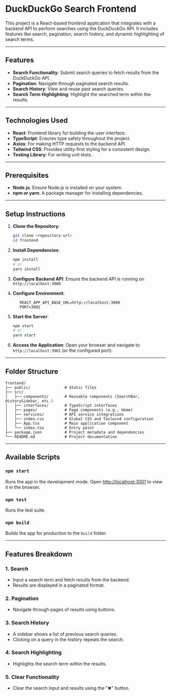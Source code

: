 # DuckDuckGo Search Frontend

This project is a React-based frontend application that integrates with a backend API to perform searches using the DuckDuckGo API. It includes features like search, pagination, search history, and dynamic highlighting of search terms.

---

## Features

- **Search Functionality**: Submit search queries to fetch results from the DuckDuckGo API.
- **Pagination**: Navigate through paginated search results.
- **Search History**: View and reuse past search queries.
- **Search Term Highlighting**: Highlight the searched term within the results.

---

## Technologies Used

- **React**: Frontend library for building the user interface.
- **TypeScript**: Ensures type safety throughout the project.
- **Axios**: For making HTTP requests to the backend API.
- **Tailwind CSS**: Provides utility-first styling for a consistent design.
- **Testing Library**: For writing unit tests.

---

## Prerequisites

- **Node.js**: Ensure Node.js is installed on your system.
- **npm or yarn**: A package manager for installing dependencies.

---

## Setup Instructions

1. **Clone the Repository**:

   ```bash
   git clone <repository-url>
   cd frontend
   ```

2. **Install Dependencies**:

   ```bash
   npm install
   # or
   yarn install
   ```

3. **Configure Backend API**:
   Ensure the backend API is running on `http://localhost:3000`

4. **Configure Environment**:

   ```env
      REACT_APP_API_BASE_URL=http://localhost:3000
      PORT=3001
   ```

5. **Start the Server**:

   ```bash
   npm start
   # or
   yarn start
   ```

6. **Access the Application**:
   Open your browser and navigate to `http://localhost:3001` (or the configured port).

---

## Folder Structure

```
frontend/
├── public/               # Static files
├── src/
│   ├── components/       # Reusable components (SearchBar, HistorySidebar, etc.)
│   ├── interfaces/       # TypeScript interfaces
│   ├── pages/            # Page components (e.g., Home)
│   ├── services/         # API service integrations
│   ├── index.css         # Global CSS and Tailwind configuration
│   ├── App.tsx           # Main application component
│   └── index.tsx         # Entry point
├── package.json          # Project metadata and dependencies
└── README.md             # Project documentation
```

---

## Available Scripts

### `npm start`

Runs the app in the development mode. Open [http://localhost:3001](http://localhost:3001) to view it in the browser.

### `npm test`

Runs the test suite.

### `npm build`

Builds the app for production to the `build` folder.

---

## Features Breakdown

### 1. **Search**

- Input a search term and fetch results from the backend.
- Results are displayed in a paginated format.

### 2. **Pagination**

- Navigate through pages of results using buttons.

### 3. **Search History**

- A sidebar shows a list of previous search queries.
- Clicking on a query in the history repeats the search.

### 4. **Search Highlighting**

- Highlights the search term within the results.

### 5. **Clear Functionality**

- Clear the search input and results using the "✖" button.

